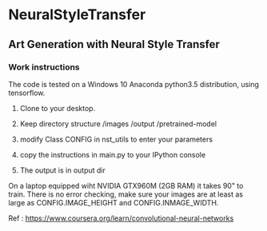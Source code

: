 # NeuralStyleTransfer
## Art Generation with Neural Style Transfer 

### Work instructions

The code is tested on a Windows 10 Anaconda python3.5 distribution, using tensorflow.

1. Clone to your desktop.
2. Keep directory structure
    /images
    /output
    /pretrained-model
    
3. modify Class CONFIG in nst_utils to enter your parameters
4. copy the instructions in main.py to your IPython console
5. The output is in output dir

On a laptop equipped wiht NVIDIA GTX960M (2GB RAM) it takes 90" to train.
There is no error checking, make sure your images are at least as large as
CONFIG.IMAGE_HEIGHT and CONFIG.INMAGE_WIDTH.


Ref : https://www.coursera.org/learn/convolutional-neural-networks

